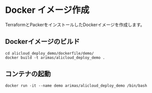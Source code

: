 # Docker イメージ作成

TerraformとPackerをインストールしたDockerイメージを作成します。

## Dockerイメージのビルド

```
cd alicloud_deploy_demo/dockerfile/demo/
docker build -t arimas/alicloud_deploy_demo .
```

## コンテナの起動

```
docker run -it --name demo arimas/alicloud_deploy_demo /bin/bash
```
